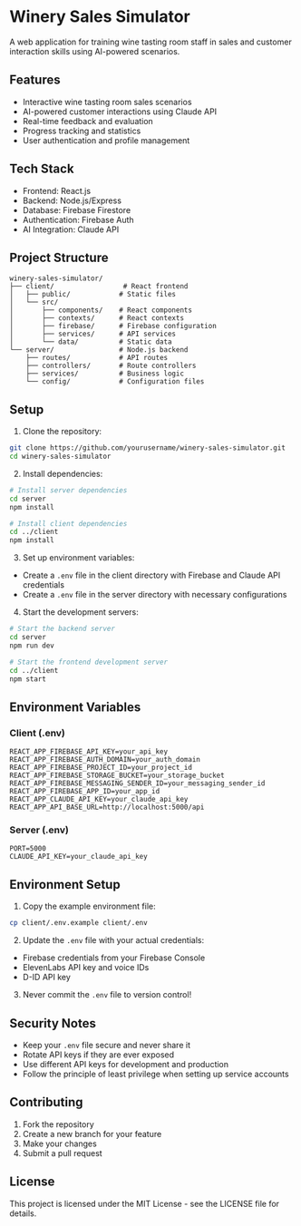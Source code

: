 # Winery Sales Simulator

A web application for training wine tasting room staff in sales and customer interaction skills using AI-powered scenarios.

## Features

- Interactive wine tasting room sales scenarios
- AI-powered customer interactions using Claude API
- Real-time feedback and evaluation
- Progress tracking and statistics
- User authentication and profile management

## Tech Stack

- Frontend: React.js
- Backend: Node.js/Express
- Database: Firebase Firestore
- Authentication: Firebase Auth
- AI Integration: Claude API

## Project Structure

```
winery-sales-simulator/
├── client/                 # React frontend
│   ├── public/            # Static files
│   └── src/
│       ├── components/    # React components
│       ├── contexts/      # React contexts
│       ├── firebase/      # Firebase configuration
│       ├── services/      # API services
│       └── data/          # Static data
└── server/                # Node.js backend
    ├── routes/            # API routes
    ├── controllers/       # Route controllers
    ├── services/          # Business logic
    └── config/            # Configuration files
```

## Setup

1. Clone the repository:
```bash
git clone https://github.com/yourusername/winery-sales-simulator.git
cd winery-sales-simulator
```

2. Install dependencies:
```bash
# Install server dependencies
cd server
npm install

# Install client dependencies
cd ../client
npm install
```

3. Set up environment variables:
- Create a `.env` file in the client directory with Firebase and Claude API credentials
- Create a `.env` file in the server directory with necessary configurations

4. Start the development servers:
```bash
# Start the backend server
cd server
npm run dev

# Start the frontend development server
cd ../client
npm start
```

## Environment Variables

### Client (.env)
```
REACT_APP_FIREBASE_API_KEY=your_api_key
REACT_APP_FIREBASE_AUTH_DOMAIN=your_auth_domain
REACT_APP_FIREBASE_PROJECT_ID=your_project_id
REACT_APP_FIREBASE_STORAGE_BUCKET=your_storage_bucket
REACT_APP_FIREBASE_MESSAGING_SENDER_ID=your_messaging_sender_id
REACT_APP_FIREBASE_APP_ID=your_app_id
REACT_APP_CLAUDE_API_KEY=your_claude_api_key
REACT_APP_API_BASE_URL=http://localhost:5000/api
```

### Server (.env)
```
PORT=5000
CLAUDE_API_KEY=your_claude_api_key
```

## Environment Setup

1. Copy the example environment file:
```bash
cp client/.env.example client/.env
```

2. Update the `.env` file with your actual credentials:
- Firebase credentials from your Firebase Console
- ElevenLabs API key and voice IDs
- D-ID API key

3. Never commit the `.env` file to version control!

## Security Notes

- Keep your `.env` file secure and never share it
- Rotate API keys if they are ever exposed
- Use different API keys for development and production
- Follow the principle of least privilege when setting up service accounts

## Contributing

1. Fork the repository
2. Create a new branch for your feature
3. Make your changes
4. Submit a pull request

## License

This project is licensed under the MIT License - see the LICENSE file for details.
